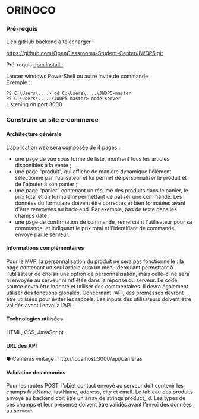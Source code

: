 # ORINOCO

### Pré-requis
Lien gitHub backend à télécharger :

https://github.com/OpenClassrooms-Student-Center/JWDP5.git  

 Pré-requis [npm install :](https://nodejs.org/fr/)  
   
 Lancer windows PowerShell ou autre invité de commande  
 Exemple :  


 `PS C:\Users\....> cd C:\Users\....\JWDP5-master`  
 `PS C:\Users\.....\JWDP5-master> node server`  
 Listening on port 3000  


### Construire un site e-commerce

#### Architecture générale
L’application web sera composée de 4 pages :
* une page de vue sous forme de liste, montrant tous les articles disponibles
à la vente ;
* une page “produit”, qui affiche de manière dynamique l'élément
sélectionné par l'utilisateur et lui permet de personnaliser le produit et de
l'ajouter à son panier ;
* une page “panier” contenant un résumé des produits dans le panier, le prix
total et un formulaire permettant de passer une commande. Les données
du formulaire doivent être correctes et bien formatées avant d'être
renvoyées au back-end. Par exemple, pas de texte dans les champs date ;
* une page de confirmation de commande, remerciant l'utilisateur pour sa
commande, et indiquant le prix total et l'identifiant de commande envoyé
par le serveur.

#### Informations complémentaires
Pour le MVP, la personnalisation du produit ne sera pas fonctionnelle : la page
contenant un seul article aura un menu déroulant permettant à l'utilisateur de 
choisir une option de personnalisation, mais celle-ci ne sera ni envoyée au serveur
ni reflétée dans la réponse du serveur.
Le code source devra être indenté et utiliser des commentaires. Il devra
également utiliser des fonctions globales.
Concernant l’API, des promesses devront être utilisées pour éviter les rappels.
Les inputs des utilisateurs doivent être validés avant l’envoi à l’API.

#### Technologies utilisées
HTML, CSS, JavaScript.

#### URL des API
● Caméras vintage : http://localhost:3000/api/cameras

#### Validation des données
Pour les routes POST, l’objet contact envoyé au serveur doit contenir les champs
firstName, lastName, address, city et email. Le tableau des produits envoyé au
backend doit être un array de strings product_id. Les types de ces champs et leur
présence doivent être validés avant l’envoi des données au serveur.